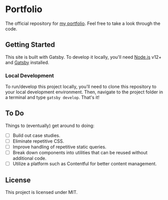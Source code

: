# Portfolio

The official repository for [my portfolio](https://digitalheat.co). Feel free to take a look through the code.

## Getting Started

This site is built with Gatsby. To develop it locally, you'll need [Node.js](https://nodejs.org/) v12+ and [Gatsby](https://www.gatsbyjs.org/docs/quick-start/) installed.

### Local Development

To run/develop this project locally, you'll need to clone this repository to your local development environment. Then, navigate to the project folder in a terminal and type `gatsby develop`. That's it!

## To Do

Things to (eventually) get around to doing:

-   [ ] Build out case studies.
-   [ ] Eliminate repetitive CSS.
-   [ ] Improve handling of repetitive static queries.
-   [ ] Break down components into utilities that can be reused without additional code.
-   [ ] Utilize a platform such as Contentful for better content management.

## License

This project is licensed under MIT.
